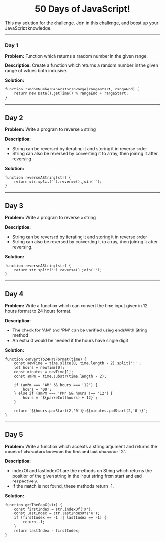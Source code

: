 <h1 align='center'>50 Days of JavaScript!</h1>

[](https://codedamn.com/)
This my solution for the challenge. Join in this [challenge](https://codedamn.com/50-days-of-js), and boost up your JavaScript knowledge.

------------------------------------

### Day 1

**Problem:** Function which returns a random number in the given range.

**Description:**  Create a function which returns a random number in the given range of values both inclusive.

**Solution:**

```#! JavaScript
function randomNumberGeneratorInRange(rangeStart, rangeEnd) {
    return new Date().getTime() % rangeEnd + rangeStart;
}
```

------------------------------------

## Day 2

**Problem:** Write a program to reverse a string

**Description:**

* String can be reversed by iterating it and storing it in reverse order
* String can also be reversed by converting it to array, then joining it after reversing

**Solution:**

```#! JavaScript
function reverseAString(str) {
    return str.split('').reverse().join('');
}
```

------------------------------------

## Day 3

**Problem:** Write a program to reverse a string

**Description:**

* String can be reversed by iterating it and storing it in reverse order
* String can also be reversed by converting it to array, then joining it after reversing.


**Solution:**

```#! JavaScript
function reverseAString(str) {
    return str.split('').reverse().join('');
}
```

------------------------------------

## Day 4

**Problem:** Write a function which can convert the time input given in 12 hours format to 24 hours format.

**Description:**

* The check for 'AM' and 'PM' can be verified using endsWith String method
* An extra 0 would be needed if the hours have single digit

**Solution:**

```#! JavaScript
function convertTo24HrsFormat(time) {
    const newTime = time.slice(0, time.length - 2).split(':');
    let hours = newTime[0];
    const minutes = newTime[1];
    const amPm = time.substr(time.length - 2);

    if (amPm === 'AM' && hours === '12') {
        hours = '00';
    } else if (amPm === 'PM' && hours !== '12') {
        hours = `${parseInt(hours) + 12}`;
    }

    return `${hours.padStart(2,'0')}:${minutes.padStart(2,'0')}`;
}
```

------------------------------------

## Day 5

**Problem:** Write a function which accepts a string argument and returns the count of characters between the first and last character 'X'.

**Description:**

* indexOf and lastIndexOf are the methods on String which returns the position of the given string in the input string from start and end respectively.
* If the match is not found, these methods return -1.

**Solution:**

```#! JavaScript
function getTheGapX(str) {
    const firstIndex = str.indexOf('X');
    const lastIndex = str.lastIndexOf('X');
    if (firstIndex == -1 || lastIndex == -1) {
        return -1;
    }
    return lastIndex - firstIndex;
}
```
